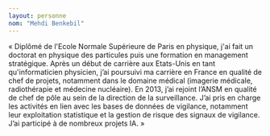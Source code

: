```yaml
---
layout: personne
nom: "Mehdi Benkebil"
---
```


« Diplômé de l'Ecole Normale Supérieure de Paris en physique, j'ai fait un doctorat en physique des particules puis une formation en management stratégique. Après un début de carrière aux Etats-Unis en tant qu'informaticien physicien, j’ai poursuivi ma carrière en France en qualité de chef de projets, notamment dans le domaine médical (imagerie médicale, radiothérapie et médecine nucléaire). En 2013, j’ai rejoint l’ANSM en qualité de chef de pôle au sein de la direction de la surveillance. J’ai pris en charge les activités en lien avec les bases de données de vigilance, notamment leur exploitation statistique et la gestion de risque des signaux de vigilance. J’ai participé à de nombreux projets IA. »
